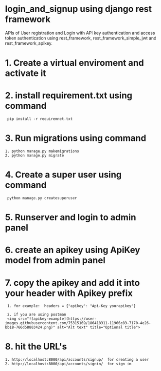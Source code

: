# login_and_signup using django rest framework

APIs of User registration and Login with API key authentication and access token authentication 
using rest_framework, rest_framework_simple_jwt and rest_framework_apikey.

# 1. Create a virtual enviroment and activate it 

# 2. install requirement.txt using command 
     
     pip install -r requiremnet.txt

# 3. Run migrations using command
    
    1. python manage.py makemigrations
    2. python manage.py migrate

# 4. Create a super user using command 
     python manage.py createsuperuser

# 5. Runserver and login to admin panel

# 6. create an apikey using ApiKey model from admin panel 

# 7. copy the apikey and add it into your header with Apikey prefix 
     
     1. for example:  headers = {"apikey": "Api-Key yourapikey"}
     
     2. if you are using postman
     <img src="![apikey-example](https://user-images.githubusercontent.com/75315169/186418311-11966c83-7170-4e26-bb18-766d58803424.png)" alt="Alt text" title="Optional title">
     
# 8. hit the URL's

    1. http://localhost:8000/api/accounts/signup/  for creating a user 
    2. http://localhost:8000/api/accounts/signin/  for sign in

